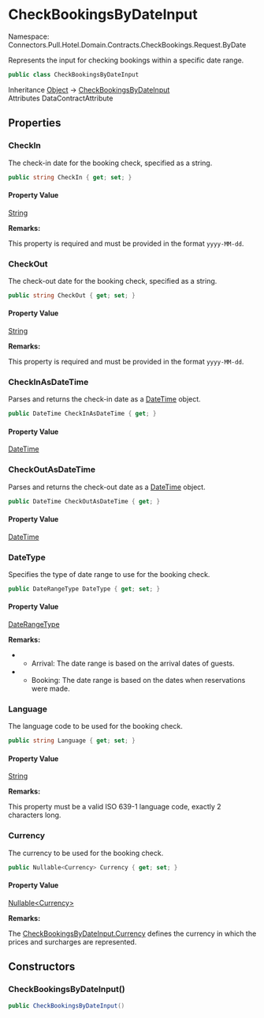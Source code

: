 # CheckBookingsByDateInput

Namespace: Connectors.Pull.Hotel.Domain.Contracts.CheckBookings.Request.ByDate

Represents the input for checking bookings within a specific date range.

```csharp
public class CheckBookingsByDateInput
```

Inheritance [Object](https://docs.microsoft.com/en-us/dotnet/api/system.object) → [CheckBookingsByDateInput](./connectors.pull.hotel.domain.contracts.checkbookings.request.bydate.checkbookingsbydateinput)<br />
Attributes DataContractAttribute

## Properties

### **CheckIn**

The check-in date for the booking check, specified as a string.

```csharp
public string CheckIn { get; set; }
```

#### Property Value

[String](https://docs.microsoft.com/en-us/dotnet/api/system.string)<br />

**Remarks:**

This property is required and must be provided in the format `yyyy-MM-dd`.

### **CheckOut**

The check-out date for the booking check, specified as a string.

```csharp
public string CheckOut { get; set; }
```

#### Property Value

[String](https://docs.microsoft.com/en-us/dotnet/api/system.string)<br />

**Remarks:**

This property is required and must be provided in the format `yyyy-MM-dd`.

### **CheckInAsDateTime**

Parses and returns the check-in date as a [DateTime](https://docs.microsoft.com/en-us/dotnet/api/system.datetime) object.

```csharp
public DateTime CheckInAsDateTime { get; }
```

#### Property Value

[DateTime](https://docs.microsoft.com/en-us/dotnet/api/system.datetime)<br />

### **CheckOutAsDateTime**

Parses and returns the check-out date as a [DateTime](https://docs.microsoft.com/en-us/dotnet/api/system.datetime) object.

```csharp
public DateTime CheckOutAsDateTime { get; }
```

#### Property Value

[DateTime](https://docs.microsoft.com/en-us/dotnet/api/system.datetime)<br />

### **DateType**

Specifies the type of date range to use for the booking check.

```csharp
public DateRangeType DateType { get; set; }
```

#### Property Value

[DateRangeType](./connectors.pull.hotel.domain.contracts.common.daterangetype)<br />

**Remarks:**

- - Arrival: The date range is based on the arrival dates of guests.
- - Booking: The date range is based on the dates when reservations were made.

### **Language**

The language code to be used for the booking check.

```csharp
public string Language { get; set; }
```

#### Property Value

[String](https://docs.microsoft.com/en-us/dotnet/api/system.string)<br />

**Remarks:**

This property must be a valid ISO 639-1 language code, exactly 2 characters long.

### **Currency**

The currency to be used for the booking check.

```csharp
public Nullable<Currency> Currency { get; set; }
```

#### Property Value

[Nullable\<Currency\>](https://docs.microsoft.com/en-us/dotnet/api/system.nullable-1)<br />

**Remarks:**

The [CheckBookingsByDateInput.Currency](./connectors.pull.hotel.domain.contracts.checkbookings.request.bydate.checkbookingsbydateinput#currency) defines the currency in which the prices and surcharges are represented.

## Constructors

### **CheckBookingsByDateInput()**

```csharp
public CheckBookingsByDateInput()
```
